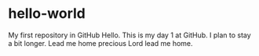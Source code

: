 # hello-world
My first repository in GitHub
Hello. This is my day 1 at GitHub. I plan to stay a bit longer. 
Lead me home precious Lord lead me home. 
